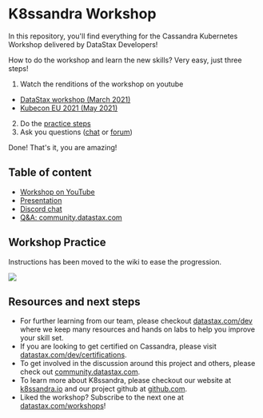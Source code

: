 # K8ssandra Workshop

In this repository, you'll find everything for the Cassandra Kubernetes Workshop delivered by DataStax Developers!

How to do the workshop and learn the new skills? Very easy, just three steps! 

1. Watch the renditions of the workshop on youtube
 *  [DataStax workshop (March 2021)](https://www.youtube.com/watch?v=GddqfK8JubA)
 *  [Kubecon EU 2021 (May 2021)](https://www.youtube.com/watch?v=mDHT-yBOUUs)
2. Do the [practice steps](https://github.com/k8ssandra/workshop/wiki)
3. Ask you questions ([chat](https://discord.com/invite/y4s64xC9) or [forum](https://forum.k8ssandra.io/))

Done! That's it, you are amazing! 

## Table of content

* [Workshop on YouTube](https://youtu.be/GddqfK8JubA)
* [Presentation](https://github.com/k8ssandra/workshop/raw/main/K8ssandra%20Workshop%20Feb%202021.pdf)
* [Discord chat](https://discord.com/invite/y4s64xC9)
* [Q&A: community.datastax.com](https://forum.k8ssandra.io/)

## Workshop Practice

Instructions has been moved to the wiki to ease the progression.

<p align="left">
<a href="https://github.com/k8ssandra/workshop/wiki">
 <img src="https://dabuttonfactory.com/button.png?t=Open+labs+in+wiki&f=Roboto-Bold&ts=26&tc=fff&hp=45&vp=20&c=11&bgt=unicolored&bgc=15d798" />
</a>
</p>

## Resources and next steps

* For further learning from our team, please checkout [datastax.com/dev](https://datastax.com/dev) where we keep many resources and hands on labs to help you improve your skill set.
* If you are looking to get certified on Cassandra, please visit [datastax.com/dev/certifications](https://datastax.com/dev/certifications).
* To get involved in the discussion around this project and others, please check out [community.datastax.com](https://community.datastax.com).
* To learn more about K8ssandra, please checkout our website at [k8ssandra.io](https://k8ssandra.io) and our project github at [github.com](https://github.com/k8ssandra/k8ssandra).
* Liked the workshop? Subscribe to the next one at [datastax.com/workshops](https://datastax.com/workshops)! 
